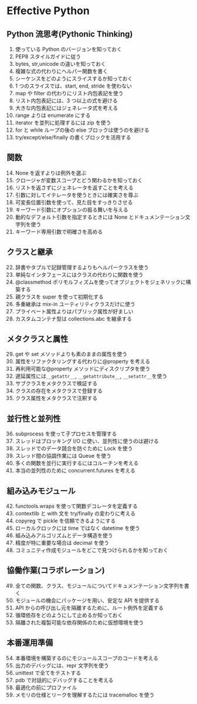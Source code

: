 # Effective Python

## Python 流思考(Pythonic Thinking)

1. 使っている Python のバージョンを知っておく
2. PEP8 スタイルガイドに従う
3. bytes, str,unicode の違いを知っておく
4. 複雑な式の代わりにヘルパー関数を書く
5. シーケンスをどのようにスライスするか知っておく
6. 1 つのスライスでは、start, end, stride を使わない
7. map や filter の代わりにリスト内包表記を使う
8. リスト内包表記には、3 つ以上の式を避ける
9. 大きな内包表記にはジェネレータ式を考える
10. range よりは enumerate にする
11. iterator を並列に処理するには zip を使う
12. for と while ループの後の else ブロックは使うのを避ける
13. try/except/else/finally の書くブロックを活用する

## 関数

14. None を返すよりは例外を選ぶ
15. クロージャが変数スコープとどう関わるかを知っておく
16. リストを返さずにジェネレータを返すことを考える
17. 引数に対してイテレータを使うときには確実さを尊ぶ
18. 可変長位置引数を使って、見た目をすっきりさせる
19. キーワード引数にオプションの振る舞いを与える
20. 動的なデフォルト引数を指定するときには None とドキュメンテーション文字列を使う
21. キーワード専用引数で明確さを高める

## クラスと継承

22. 辞書やタプルで記録管理するよりもヘルパークラスを使う
23. 単純なインタフェースにはクラスの代わりに関数を使う
24. @classmethod ポリモルフィズムを使ってオブジェクトをジェネリックに構築する
25. 親クラスを super を使って初期化する
26. 多重継承は mix-in ユーティリティクラスだけに使う
27. プライベート属性よりはパブリック属性が好ましい
28. カスタムコンテナ型は collections.abc を継承する

## メタクラスと属性

29. get や set メソッドよりも素のままの属性を使う
30. 属性をリファクタリングする代わりに@property を考える
31. 再利用可能な@property メソッドにディスクリプタを使う
32. 遅延属性には`__getattr__`, `__getattribute__`, `__setattr__`を使う
33. サブクラスをメタクラスで検証する
34. クラスの存在をメタクラスで登録する
35. クラス属性をメタクラスで注釈する

## 並行性と並列性

36. subprocess を使って子プロセスを管理する
37. スレッドはブロッキング I/O に使い、並列性に使うのは避ける
38. スレッドでのデータ競合を防ぐために Lock を使う
39. スレッド間の協調作業には Queue を使う
40. 多くの関数を並行に実行するにはコルーチンを考える
41. 本当の並列性のために concurrent.futures を考える

## 組み込みモジュール

42. functools.wraps を使って関数デコレータを定義する
43. contextlib と with 文を try/finally の変わりに考える
44. copyreg で pickle を信頼できるようにする
45. ローカルクロックには time ではなく datetime を使う
46. 組み込みアルゴリズムとデータ構造を使う
47. 精度が特に重要な場合は decimal を使う
48. コミュニティ作成モジュールをどこで見つけられるかを知っておく

## 協働作業(コラボレーション)

49. 全ての関数、クラス、モジュールについてドキュメンテーション文字列を書く
50. モジュールの機会にパッケージを用い、安定な API を提供する
51. API からの呼び出し元を隔離するために、ルート例外を定義する
52. 循環依存をどのようにして止めるか知っておく
53. 隔離された複製可能な依存関係のために仮想環境を使う

## 本番運用準備

54. 本番環境を構築するのにモジュールスコープのコードを考える
55. 出力のデバッグには、repr 文字列を使う
56. unittest で全てをテストする
57. pdb で対話的にデバッグすることを考える
58. 最適化の前にプロファイル
59. メモリの仕様とリークを理解するたには tracemalloc を使う
